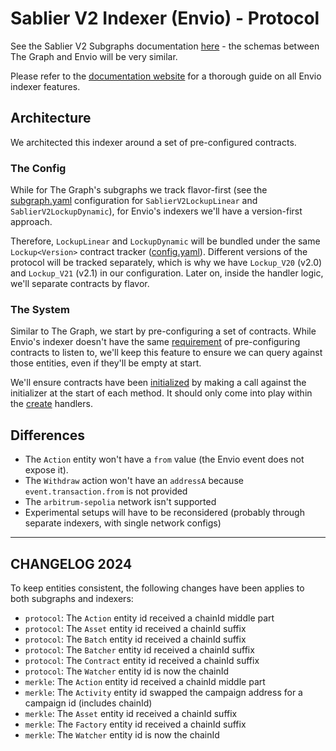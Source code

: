 # Sablier V2 Indexer (Envio) - Protocol

See the Sablier V2 Subgraphs documentation [here](https://docs.sablier.com/api/subgraphs/overview) - the schemas between
The Graph and Envio will be very similar.

Please refer to the [documentation website](https://docs.envio.dev) for a thorough guide on all Envio indexer features.

## Architecture

We architected this indexer around a set of pre-configured contracts.

### The Config

While for The Graph's subgraphs we track flavor-first (see the [subgraph.yaml](./../protocol/subgraph.template.yaml)
configuration for `SablierV2LockupLinear` and `SablierV2LockupDynamic`), for Envio's indexers we'll have a version-first
approach.

Therefore, `LockupLinear` and `LockupDynamic` will be bundled under the same `Lockup<Version>` contract tracker
([config.yaml](./config.template.mustache)). Different versions of the protocol will be tracked separately, which is why
we have `Lockup_V20` (v2.0) and `Lockup_V21` (v2.1) in our configuration. Later on, inside the handler logic, we'll
separate contracts by flavor.

### The System

Similar to The Graph, we start by pre-configuring a set of contracts. While Envio's indexer doesn't have the same
[requirement](https://discord.com/channels/438038660412342282/438070183794573313/1153155902933831811) of pre-configuring
contracts to listen to, we'll keep this feature to ensure we can query against those entities, even if they'll be empty
at start.

We'll ensure contracts have been [initialized](./src/helpers/watcher.ts) by making a call against the initializer at the
start of each method. It should only come into play within the [create](./src/mappings/handle-stream-create.ts)
handlers.

## Differences

- The `Action` entity won't have a `from` value (the Envio event does not expose it).
- The `Withdraw` action won't have an `addressA` because `event.transaction.from` is not provided
- The `arbitrum-sepolia` network isn't supported
- Experimental setups will have to be reconsidered (probably through separate indexers, with single network configs)

---

## CHANGELOG 2024

To keep entities consistent, the following changes have been applies to both subgraphs and indexers:

- `protocol`: The `Action` entity id received a chainId middle part
- `protocol`: The `Asset` entity id received a chainId suffix
- `protocol`: The `Batch` entity id received a chainId suffix
- `protocol`: The `Batcher` entity id received a chainId suffix
- `protocol`: The `Contract` entity id received a chainId suffix
- `protocol`: The `Watcher` entity id is now the chainId
- `merkle`: The `Action` entity id received a chainId middle part
- `merkle`: The `Activity` entity id swapped the campaign address for a campaign id (includes chainId)
- `merkle`: The `Asset` entity id received a chainId suffix
- `merkle`: The `Factory` entity id received a chainId suffix
- `merkle`: The `Watcher` entity id is now the chainId
